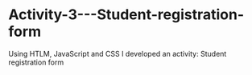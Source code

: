 # Activity-3---Student-registration-form
Using HTLM, JavaScript and CSS I developed an activity: Student registration form
